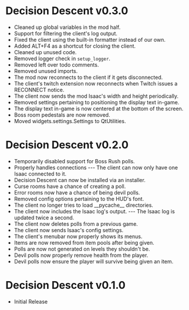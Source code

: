 # Decision Descent v0.3.0

* Cleaned up global variables in the mod half.
* Support for filtering the client's log output.
* Fixed the client using the built-in formatter instead of our own.
* Added ALT+F4 as a shortcut for closing the client.
* Cleaned up unused code.
* Removed logger check in `setup_logger`.
* Removed left over todo comments.
* Removed unused imports.
* The mod now reconnects to the client if it gets disconnected.
* The client's twitch extension now reconnects when Twitch issues a RECONNECT notice.
* The client now sends the mod Isaac's width and height periodically.
* Removed settings pertaining to positioning the display text in-game.
* The display text in-game is now centered at the bottom of the screen.
* Boss room pedestals are now removed.
* Moved widgets.settings.Settings to QtUtilities.


# Decision Descent v0.2.0

* Temporarily disabled support for Boss Rush polls.
* Properly handles connections --- The client can now only have one Isaac connected to it.
* Decision Descent can now be installed via an installer.
* Curse rooms have a chance of creating a poll.
* Error rooms now have a chance of being devil polls.
* Removed config options pertaining to the HUD's font.
* The client no longer tries to load \_\_pycache\_\_ directories.
* The client now includes the Isaac log's output.  --- The Isaac log is updated twice a second.
* The client now deletes polls from a previous game.
* The client now sends Isaac's config settings.
* The client's menubar now properly shows its menus.
* Items are now removed from item pools after being given.
* Polls are now not generated on levels they shouldn't be.
* Devil polls now properly remove health from the player.
* Devil polls now ensure the player will survive being given an item.


# Decision Descent v0.1.0

* Initial Release
